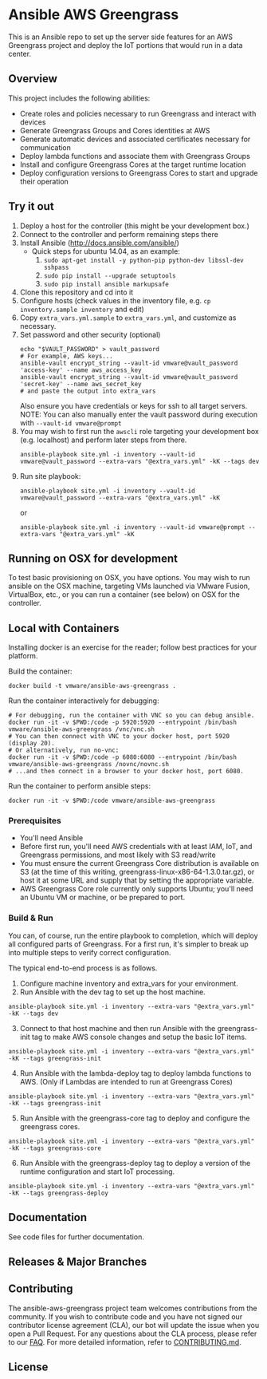 # Ansible AWS Greengrass

This is an Ansible repo to set up the server side features for an AWS
Greengrass project and deploy the IoT portions that would run in a data
center.  

## Overview

This project includes the following abilities:

* Create roles and policies necessary to run Greengrass and interact with
devices
* Generate Greengrass Groups and Cores identities at AWS
* Generate automatic devices and associated certificates necessary for
communication
* Deploy lambda functions and associate them with Greengrass Groups
* Install and configure Greengrass Cores at the target runtime location
* Deploy configuration versions to Greengrass Cores to start and upgrade their
operation

## Try it out

1. Deploy a host for the controller (this might be your development box.)
2. Connect to the controller and perform remaining steps there
3. Install Ansible (http://docs.ansible.com/ansible/)
    * Quick steps for ubuntu 14.04, as an example:
        1. `sudo apt-get install -y python-pip python-dev libssl-dev sshpass`
        1. `sudo pip install --upgrade setuptools`
        1. `sudo pip install ansible markupsafe`
4. Clone this repository and cd into it
5. Configure hosts (check values in the inventory file, e.g. ```cp inventory.sample inventory``` and edit)
6. Copy `extra_vars.yml.sample` to `extra_vars.yml`, and customize as necessary.
7. Set password and other security (optional)
   ```
   echo "$VAULT_PASSWORD" > vault_password
   # For example, AWS keys...
   ansible-vault encrypt_string --vault-id vmware@vault_password 'access-key' --name aws_access_key
   ansible-vault encrypt_string --vault-id vmware@vault_password 'secret-key' --name aws_secret_key
   # and paste the output into extra_vars
   ```
   Also ensure you have credentials or keys for ssh to all target servers.
   NOTE: You can also manually enter the vault password during execution with ```--vault-id vmware@prompt```
8. You may wish to first run the `awscli` role targeting your development box
(e.g. localhost) and perform later steps from there.
   ```
   ansible-playbook site.yml -i inventory --vault-id vmware@vault_password --extra-vars "@extra_vars.yml" -kK --tags dev
   ```
9. Run site playbook:
    ```
    ansible-playbook site.yml -i inventory --vault-id vmware@vault_password --extra-vars "@extra_vars.yml" -kK
    ```
    or
    ```
    ansible-playbook site.yml -i inventory --vault-id vmware@prompt --extra-vars "@extra_vars.yml" -kK
    ```

Running on OSX for development
------------------------------

To test basic provisioning on OSX, you have options.  You may wish to
run ansible on the OSX machine, targeting VMs launched via VMware
Fusion, VirtualBox, etc., or you can run a container (see below) on OSX for the
controller.

Local with Containers
---------------------

Installing docker is an exercise for the reader; follow best practices for your
platform.

Build the container:
```
docker build -t vmware/ansible-aws-greengrass .
```

Run the container interactively for debugging:
```
# For debugging, run the container with VNC so you can debug ansible.
docker run -it -v $PWD:/code -p 5920:5920 --entrypoint /bin/bash vmware/ansible-aws-greengrass /vnc/vnc.sh
# You can then connect with VNC to your docker host, port 5920 (display 20).
# Or alternatively, run no-vnc:
docker run -it -v $PWD:/code -p 6080:6080 --entrypoint /bin/bash vmware/ansible-aws-greengrass /novnc/novnc.sh
# ...and then connect in a browser to your docker host, port 6080.
```

Run the container to perform ansible steps:
```
docker run -it -v $PWD:/code vmware/ansible-aws-greengrass
```

### Prerequisites

* You'll need Ansible
* Before first run, you'll need AWS credentials with at least IAM, IoT, and
Greengrass permissions, and most likely with S3 read/write
* You must ensure the current Greengrass Core distribution is available on S3
(at the time of this writing, greengrass-linux-x86-64-1.3.0.tar.gz), or host it
at some URL and supply that by setting the appropriate variable.
* AWS Greengrass Core role currently only supports Ubuntu; you'll need an
Ubuntu VM or machine, or be prepared to port.

### Build & Run

You can, of course, run the entire playbook to completion, which will deploy all
configured parts of Greengrass.  For a first run, it's simpler to break up into
multiple steps to verify correct configuration.

The typical end-to-end process is as follows.

1. Configure machine inventory and extra_vars for your environment.
2. Run Ansible with the dev tag to set up the host machine.
```
ansible-playbook site.yml -i inventory --extra-vars "@extra_vars.yml" -kK --tags dev
```
3. Connect to that host machine and then run Ansible with the greengrass-init
tag to make AWS console changes and setup the basic IoT items.
```
ansible-playbook site.yml -i inventory --extra-vars "@extra_vars.yml" -kK --tags greengrass-init
```
4. Run Ansible with the lambda-deploy tag to deploy lambda functions to AWS.
(Only if Lambdas are intended to run at Greengrass Cores)
```
ansible-playbook site.yml -i inventory --extra-vars "@extra_vars.yml" -kK --tags greengrass-init
```
5. Run Ansible with the greengrass-core tag to deploy
and configure the greengrass cores.
```
ansible-playbook site.yml -i inventory --extra-vars "@extra_vars.yml" -kK --tags greengrass-core
```
6. Run Ansible with the greengrass-deploy tag to deploy a version of the runtime
configuration and start IoT processing.
```
ansible-playbook site.yml -i inventory --extra-vars "@extra_vars.yml" -kK --tags greengrass-deploy
```

## Documentation

See code files for further documentation.

## Releases & Major Branches

## Contributing

The ansible-aws-greengrass project team welcomes contributions from the community. If you wish to contribute code and you have not
signed our contributor license agreement (CLA), our bot will update the issue when you open a Pull Request. For any
questions about the CLA process, please refer to our [FAQ](https://cla.vmware.com/faq). For more detailed information,
refer to [CONTRIBUTING.md](CONTRIBUTING.md).

## License
